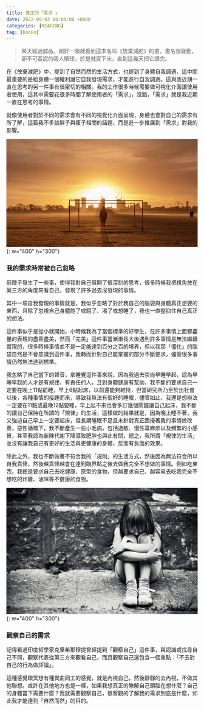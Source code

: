 ```yaml
---
title: 真正的「需求 」
date: 2022-09-03 00:00:00 +0800
categories: [READING]
tag: [books]
---
```


> 某天經過誠品，剛好一眼就看到這本名叫《放棄減肥》的書，書名很聳動，卻不可否認的吸人眼球。於是就買下來，直到這幾天把它讀完。

在《放棄減肥》中，提到了自然而然的生活方式，也提到了身體自我調適，這中間最重要的是給身體一個權利讓它自我發現需求，才能進行自我調適。這與我近期一直在思考的另一件事有很密切的相關。我的工作很多時候需要做可視化介面讓使用者使用，這其中需要花很多時間了解使用者的「需求」，沒錯，「需求」就是我近期一直在思考的事情。

就像使用者對於不同的需求會有不同的視覺化介面呈現，身體也會對自己的需求有所了解，這篇我不多談胖子與瘦子相關的話題，而是進一步推展到「需求」對我的影響。

![ground_sun](/assets/img/reading/ground_sun.png){: w="400" h="300"}

### **我的需求時常被自己忽略**

前陣子發生了一些事，使得我對自己展開了很深刻的思考，很多時候我把視角放在第三方的角度來看自己，發現了許多過去沒發現的事情。

其中一項自我發現的事情就是，我似乎忽略了對於我自己的腦袋與身體真正想要的東西，且除了忽視自己身體飽了或餓了、渴了或想睡了，我也一直壓抑住自己真正的想法。

這件事似乎是從小就開始，小時候我為了當個標準的好學生，在許多事情上面都盡量的表現的盡善盡美，然而「完美」這件事當漸漸長大後遇到許多事情是無法繼續實現的，很多時候事情並不是一定能達到百分之百的境界，但以我那「僵化」的腦袋自然是不會意識到這件事，我轉而針對自己能掌握的部分不斷要求，儘管很多事情仍然無法達到標準。

我忽略了自己當下的聲音，拿睡覺這件事來說，因為我過去崇尚早睡早起，認為早睡早起的人才是有規律、有責任的人，且對身體健康有幫助，我不斷的要求自己一定要在晚上11點前睡，早上6點起床，以前還能夠維持，但當研究所乃至於出社會以後，各種事情的接踵而來，導致我無法有個好的睡眠，儘管如此，我還是想辦法一定要在11點或最晚12點要睡，早上起不來也會多訂幾個鬧鐘讓自己起床，我不斷的讓自己保持在所謂的「規律」的生活，這樣做的結果就是，因為晚上睡不著，我又強迫自己早上一定要起床，但長期睡眠不足且未針對真正困擾著我的事情做改善，惡性循環下，我不斷產生一些小毛病，包括過敏、慢性蕁麻疹以及頻繁的小感冒，甚至我認為新陳代謝下降導致肥胖也與此有關，總之，我所謂「規律的生活」並沒有讓我自己有更好的生活與更健康的身體，反而有負面的效果。

除此之外，我也不斷做著不符合我的「規則」的生活方式，然後因為無法符合所以自我責怪，然後越責怪越會在達到臨界點之後去做我完全不想做的事情。例如吃東西，我總是要求自己去吃健康、原型的食物，但越要求自己，越容易去吃我完全不想吃的炸雞、滷味等不健康的食物。

![girl_sit_ground](/assets/img/reading/girl_sit_ground.png){: w="400" h="300"}

### **觀察自己的需求**

記得看過印度哲學家克里希那穆提曾經提到「觀察自己」這件事，與認識或找尋自己不同，觀察代表從第三方來觀看自己，而且觀察自己還包含一個重點：「不去對自己的行為做評論」。

這種感覺跟冥想有種異曲同工的感覺，就是內視自己，然後靜靜的去內視，不做其他聯想。或許在其他地方也是一樣，如果我想真正的瞭解自己頭腦在想什麼？自己的身體當下需要什麼？我就需要觀察自己，很客觀的了解我的需求到底是什麼，如此我才能達到「自然而然」的目的。